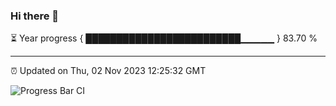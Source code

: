 ### Hi there 👋

⏳ Year progress { █████████████████████████▁▁▁▁▁ } 83.70 %

---

⏰ Updated on Thu, 02 Nov 2023 12:25:32 GMT

![Progress Bar CI](https://github.com/liununu/liununu/workflows/Progress%20Bar%20CI/badge.svg)
